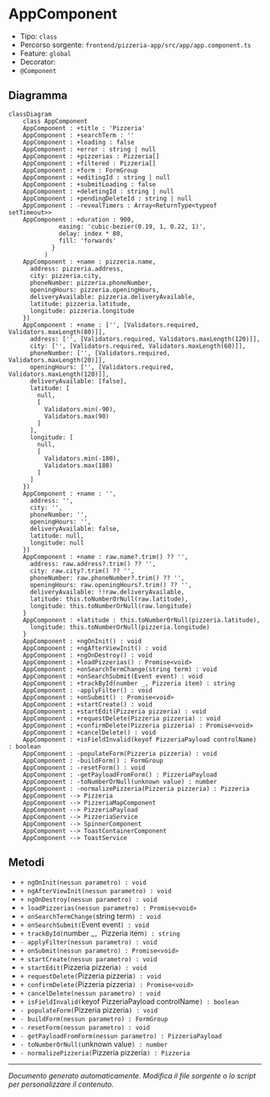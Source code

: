 # AppComponent

- Tipo: `class`
- Percorso sorgente: `frontend/pizzeria-app/src/app/app.component.ts`
- Feature: `global`
- Decorator: 
- `@Component`

## Diagramma
```mermaid
classDiagram
    class AppComponent
    AppComponent : +title : 'Pizzeria'
    AppComponent : +searchTerm : ''
    AppComponent : +loading : false
    AppComponent : +error : string | null
    AppComponent : +pizzerias : Pizzeria[]
    AppComponent : +filtered : Pizzeria[]
    AppComponent : +form : FormGroup
    AppComponent : +editingId : string | null
    AppComponent : +submitLoading : false
    AppComponent : +deletingId : string | null
    AppComponent : +pendingDeleteId : string | null
    AppComponent : -revealTimers : Array<ReturnType<typeof setTimeout>>
    AppComponent : +duration : 900,
              easing: 'cubic-bezier(0.19, 1, 0.22, 1)',
              delay: index * 80,
              fill: 'forwards'
            }
          )
    AppComponent : +name : pizzeria.name,
      address: pizzeria.address,
      city: pizzeria.city,
      phoneNumber: pizzeria.phoneNumber,
      openingHours: pizzeria.openingHours,
      deliveryAvailable: pizzeria.deliveryAvailable,
      latitude: pizzeria.latitude,
      longitude: pizzeria.longitude
    })
    AppComponent : +name : ['', [Validators.required, Validators.maxLength(80)]],
      address: ['', [Validators.required, Validators.maxLength(120)]],
      city: ['', [Validators.required, Validators.maxLength(60)]],
      phoneNumber: ['', [Validators.required, Validators.maxLength(20)]],
      openingHours: ['', [Validators.required, Validators.maxLength(120)]],
      deliveryAvailable: [false],
      latitude: [
        null,
        [
          Validators.min(-90),
          Validators.max(90)
        ]
      ],
      longitude: [
        null,
        [
          Validators.min(-180),
          Validators.max(180)
        ]
      ]
    })
    AppComponent : +name : '',
      address: '',
      city: '',
      phoneNumber: '',
      openingHours: '',
      deliveryAvailable: false,
      latitude: null,
      longitude: null
    })
    AppComponent : +name : raw.name?.trim() ?? '',
      address: raw.address?.trim() ?? '',
      city: raw.city?.trim() ?? '',
      phoneNumber: raw.phoneNumber?.trim() ?? '',
      openingHours: raw.openingHours?.trim() ?? '',
      deliveryAvailable: !!raw.deliveryAvailable,
      latitude: this.toNumberOrNull(raw.latitude),
      longitude: this.toNumberOrNull(raw.longitude)
    }
    AppComponent : +latitude : this.toNumberOrNull(pizzeria.latitude),
      longitude: this.toNumberOrNull(pizzeria.longitude)
    }
    AppComponent : +ngOnInit() : void
    AppComponent : +ngAfterViewInit() : void
    AppComponent : +ngOnDestroy() : void
    AppComponent : +loadPizzerias() : Promise<void>
    AppComponent : +onSearchTermChange(string term) : void
    AppComponent : +onSearchSubmit(Event event) : void
    AppComponent : +trackById(number _, Pizzeria item) : string
    AppComponent : -applyFilter() : void
    AppComponent : +onSubmit() : Promise<void>
    AppComponent : +startCreate() : void
    AppComponent : +startEdit(Pizzeria pizzeria) : void
    AppComponent : +requestDelete(Pizzeria pizzeria) : void
    AppComponent : +confirmDelete(Pizzeria pizzeria) : Promise<void>
    AppComponent : +cancelDelete() : void
    AppComponent : +isFieldInvalid(keyof PizzeriaPayload controlName) : boolean
    AppComponent : -populateForm(Pizzeria pizzeria) : void
    AppComponent : -buildForm() : FormGroup
    AppComponent : -resetForm() : void
    AppComponent : -getPayloadFromForm() : PizzeriaPayload
    AppComponent : -toNumberOrNull(unknown value) : number
    AppComponent : -normalizePizzeria(Pizzeria pizzeria) : Pizzeria
    AppComponent --> Pizzeria
    AppComponent --> PizzeriaMapComponent
    AppComponent --> PizzeriaPayload
    AppComponent --> PizzeriaService
    AppComponent --> SpinnerComponent
    AppComponent --> ToastContainerComponent
    AppComponent --> ToastService
```


## Metodi
- `+ ngOnInit(nessun parametro) : void`
- `+ ngAfterViewInit(nessun parametro) : void`
- `+ ngOnDestroy(nessun parametro) : void`
- `+ loadPizzerias(nessun parametro) : Promise<void>`
- `+ onSearchTermChange(`string term`) : void`
- `+ onSearchSubmit(`Event event`) : void`
- `+ trackById(`number _`, `Pizzeria item`) : string`
- `- applyFilter(nessun parametro) : void`
- `+ onSubmit(nessun parametro) : Promise<void>`
- `+ startCreate(nessun parametro) : void`
- `+ startEdit(`Pizzeria pizzeria`) : void`
- `+ requestDelete(`Pizzeria pizzeria`) : void`
- `+ confirmDelete(`Pizzeria pizzeria`) : Promise<void>`
- `+ cancelDelete(nessun parametro) : void`
- `+ isFieldInvalid(`keyof PizzeriaPayload controlName`) : boolean`
- `- populateForm(`Pizzeria pizzeria`) : void`
- `- buildForm(nessun parametro) : FormGroup`
- `- resetForm(nessun parametro) : void`
- `- getPayloadFromForm(nessun parametro) : PizzeriaPayload`
- `- toNumberOrNull(`unknown value`) : number`
- `- normalizePizzeria(`Pizzeria pizzeria`) : Pizzeria`

---
_Documento generato automaticamente. Modifica il file sorgente o lo script per personalizzare il contenuto._
